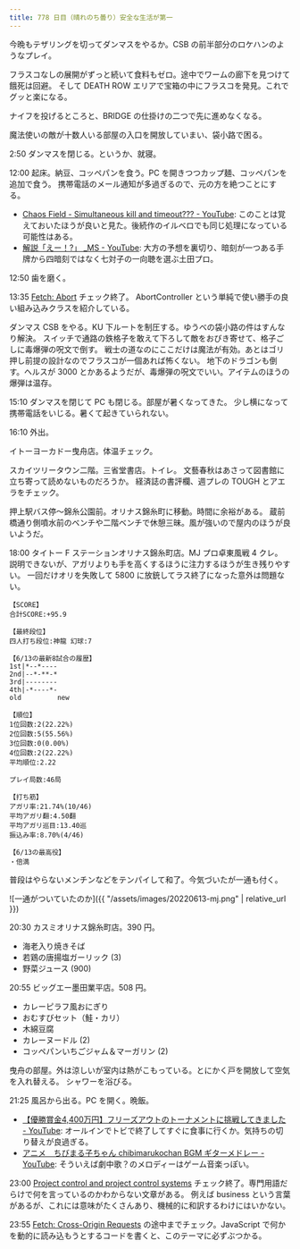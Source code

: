```yaml
---
title: 778 日目（晴れのち曇り）安全な生活が第一
---
```


今晩もテザリングを切ってダンマスをやるか。CSB の前半部分のロケハンのようなプレイ。

フラスコなしの展開がずっと続いて食料もゼロ。途中でワームの廊下を見つけて餓死は回避。
そして DEATH ROW エリアで宝箱の中にフラスコを発見。これでグッと楽になる。

ナイフを投げるところと、BRIDGE の仕掛けの二つで先に進めなくなる。

魔法使いの敵が十数人いる部屋の入口を開放していまい、袋小路で困る。

2:50 ダンマスを閉じる。というか、就寝。

12:00 起床。納豆、コッペパンを食う。PC を開きつつカップ麺、コッペパンを追加で食う。
携帯電話のメール通知が多過ぎるので、元の方を絶つことにする。

* [Chaos Field - Simultaneous kill and timeout??? - YouTube](https://www.youtube.com/watch?v=Wfr9d50wvCM):
  このことは覚えておいたほうが良いと見た。後続作のイルベロでも同じ処理になっている可能性はある。
* [解説「えー！?」 _MS - YouTube](https://www.youtube.com/watch?v=kAJ_rB3AT2g):
  大方の予想を裏切り、暗刻が一つある手牌から四暗刻ではなく七対子の一向聴を選ぶ土田プロ。

12:50 歯を磨く。

13:35 [Fetch: Abort](https://javascript.info/fetch-abort) チェック終了。
AbortController という単純で使い勝手の良い組み込みクラスを紹介している。

ダンマス CSB をやる。KU 下ルートを制圧する。ゆうべの袋小路の件はすんなり解決。
スイッチで通路の鉄格子を敢えて下ろして敵をおびき寄せて、格子ごしに毒爆弾の呪文で倒す。
戦士の道なのにここだけは魔法が有効。あとはゴリ押し前提の設計なのでフラスコが一個あれば怖くない。
地下のドラゴンも倒す。ヘルスが 3000 とかあるようだが、毒爆弾の呪文でいい。アイテムのほうの爆弾は温存。

15:10 ダンマスを閉じて PC も閉じる。部屋が暑くなってきた。
少し横になって携帯電話をいじる。暑くて起きていられない。

16:10 外出。

イトーヨーカドー曳舟店。体温チェック。

スカイツリータウン二階。三省堂書店。トイレ。
文藝春秋はあさって図書館に立ち寄って読めないものだろうか。
経済誌の書評欄、週プレの TOUGH とアエラをチェック。

押上駅バス停～錦糸公園前。オリナス錦糸町に移動。時間に余裕がある。
蔵前橋通り側噴水前のベンチや二階ベンチで休憩三昧。風が強いので屋内のほうが良いようだ。

18:00 タイトー F ステーションオリナス錦糸町店。MJ プロ卓東風戦 4 クレ。
説明できないが、アガリよりも手を高くするほうに注力するほうが生き残りやすい。
一回だけオリを失敗して 5800 に放銃してラス終了になった意外は問題ない。

```text
【SCORE】
合計SCORE:+95.9

【最終段位】
四人打ち段位:神龍 幻球:7

【6/13の最新8試合の履歴】
1st|*--*----
2nd|--*-**-*
3rd|--------
4th|-*----*-
old         new

【順位】
1位回数:2(22.22%)
2位回数:5(55.56%)
3位回数:0(0.00%)
4位回数:2(22.22%)
平均順位:2.22

プレイ局数:46局

【打ち筋】
アガリ率:21.74%(10/46)
平均アガリ翻:4.50翻
平均アガリ巡目:13.40巡
振込み率:8.70%(4/46)

【6/13の最高役】
・倍満
```

普段はやらないメンチンなどをテンパイして和了。今気づいたが一通も付く。

![一通がついていたのか]({{ "/assets/images/20220613-mj.png" | relative_url }})

20:30 カスミオリナス錦糸町店。390 円。

* 海老入り焼きそば
* 若鶏の唐揚塩ガーリック (3)
* 野菜ジュース (900)

20:55 ビッグエー墨田業平店。508 円。

* カレーピラフ風おにぎり
* おむすびセット（鮭・カリ）
* 木綿豆腐
* カレーヌードル (2)
* コッペパンいちごジャム＆マーガリン (2)

曳舟の部屋。外は涼しいが室内は熱がこもっている。とにかく戸を開放して空気を入れ替える。
シャワーを浴びる。

21:25 風呂から出る。PC を開く。晩飯。

* [【優勝賞金4,400万円】フリーズアウトのトーナメントに挑戦してきました - YouTube](https://www.youtube.com/watch?v=E62znfBm8L8):
  オールインでトビで終了してすぐに食事に行くか。気持ちの切り替えが良過ぎる。
* [アニメ　ちびまる子ちゃん chibimarukochan BGM ギターメドレー - YouTube](https://www.youtube.com/watch?v=4Hz9yNm_PLA):
  そういえば劇中歌？のメロディーはゲーム音楽っぽい。

23:00 [Project control and project control systems](https://en.wikipedia.org/wiki/Project_management#Project_control_and_project_control_systems)
チェック終了。専門用語だらけで何を言っているのかわからない文章がある。
例えば business という言葉があるが、これには意味がたくさんあり、機械的に和訳するわけにはいかない。

23:55 [Fetch: Cross-Origin Requests](https://javascript.info/fetch-crossorigin)
の途中までチェック。JavaScript で何かを動的に読み込もうとするコードを書くと、このテーマに必ずぶつかる。
